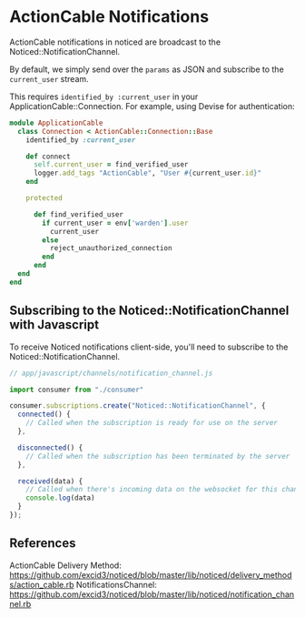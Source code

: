 # ActionCable Notifications

ActionCable notifications in noticed are broadcast to the Noticed::NotificationChannel.

By default, we simply send over the `params` as JSON and subscribe to the `current_user` stream.

This requires `identified_by :current_user` in your ApplicationCable::Connection. For example, using Devise for authentication:

```ruby
module ApplicationCable
  class Connection < ActionCable::Connection::Base
    identified_by :current_user

    def connect
      self.current_user = find_verified_user
      logger.add_tags "ActionCable", "User #{current_user.id}"
    end

    protected

      def find_verified_user
        if current_user = env['warden'].user
          current_user
        else
          reject_unauthorized_connection
        end
      end
  end
end
```

## Subscribing to the Noticed::NotificationChannel with Javascript

To receive Noticed notifications client-side, you'll need to subscribe to the Noticed::NotificationChannel.

```javascript
// app/javascript/channels/notification_channel.js

import consumer from "./consumer"

consumer.subscriptions.create("Noticed::NotificationChannel", {
  connected() {
    // Called when the subscription is ready for use on the server
  },

  disconnected() {
    // Called when the subscription has been terminated by the server
  },

  received(data) {
    // Called when there's incoming data on the websocket for this channel
    console.log(data)
  }
});
```

## References

ActionCable Delivery Method: https://github.com/excid3/noticed/blob/master/lib/noticed/delivery_methods/action_cable.rb
NotificationsChannel: https://github.com/excid3/noticed/blob/master/lib/noticed/notification_channel.rb
